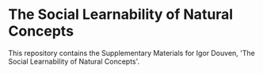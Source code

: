 # The Social Learnability of Natural Concepts

This repository contains the Supplementary Materials for Igor Douven, 'The Social Learnability of Natural Concepts'.
